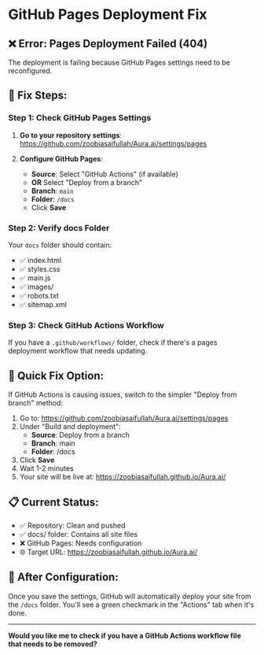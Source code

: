 # GitHub Pages Deployment Fix

## ❌ Error: Pages Deployment Failed (404)

The deployment is failing because GitHub Pages settings need to be reconfigured.

## 🔧 Fix Steps:

### Step 1: Check GitHub Pages Settings

1. **Go to your repository settings**:
   https://github.com/zoobiasaifullah/Aura.ai/settings/pages

2. **Configure GitHub Pages**:
   - **Source**: Select "GitHub Actions" (if available)
   - **OR** Select "Deploy from a branch"
   - **Branch**: `main`
   - **Folder**: `/docs`
   - Click **Save**

### Step 2: Verify docs Folder

Your `docs` folder should contain:
- ✅ index.html
- ✅ styles.css
- ✅ main.js
- ✅ images/
- ✅ robots.txt
- ✅ sitemap.xml

### Step 3: Check GitHub Actions Workflow

If you have a `.github/workflows/` folder, check if there's a pages deployment workflow that needs updating.

## 🎯 Quick Fix Option:

If GitHub Actions is causing issues, switch to the simpler "Deploy from branch" method:

1. Go to: https://github.com/zoobiasaifullah/Aura.ai/settings/pages
2. Under "Build and deployment":
   - **Source**: Deploy from a branch
   - **Branch**: main
   - **Folder**: /docs
3. Click **Save**
4. Wait 1-2 minutes
5. Your site will be live at: https://zoobiasaifullah.github.io/Aura.ai/

## 📋 Current Status:

- ✅ Repository: Clean and pushed
- ✅ docs/ folder: Contains all site files
- ❌ GitHub Pages: Needs configuration
- 🌐 Target URL: https://zoobiasaifullah.github.io/Aura.ai/

## 🚀 After Configuration:

Once you save the settings, GitHub will automatically deploy your site from the `/docs` folder. You'll see a green checkmark in the "Actions" tab when it's done.

---

**Would you like me to check if you have a GitHub Actions workflow file that needs to be removed?**
